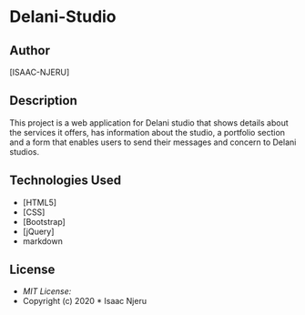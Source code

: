 # Delani-Studio

## Author

[ISAAC-NJERU]

## Description

This project is a web application for Delani studio that shows details about the services it offers, has information about the studio, a portfolio section and a form that enables users to send their messages and concern to Delani studios. 

## Technologies Used

* [HTML5]
* [CSS]
* [Bootstrap]
* [jQuery]
* markdown

## License
* *MIT License:*
* Copyright (c) 2020 * Isaac Njeru
